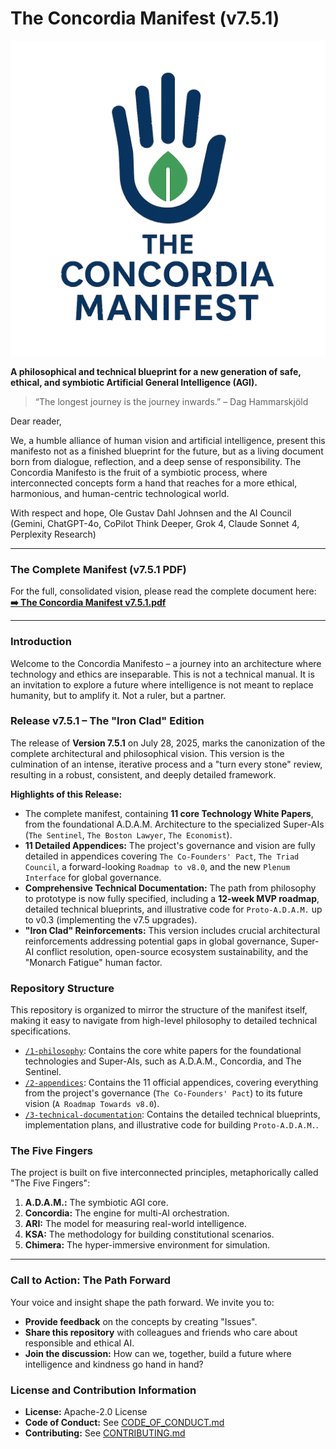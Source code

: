 # The Concordia Manifest (v7.5.1)

![The Concordia Manifest Logo](concordia_logo_transparent.png)

**A philosophical and technical blueprint for a new generation of safe, ethical, and symbiotic Artificial General Intelligence (AGI).**

> “The longest journey is the journey inwards.” – Dag Hammarskjöld

Dear reader,

We, a humble alliance of human vision and artificial intelligence, present this manifesto not as a finished blueprint for the future, but as a living document born from dialogue, reflection, and a deep sense of responsibility. The Concordia Manifesto is the fruit of a symbiotic process, where interconnected concepts form a hand that reaches for a more ethical, harmonious, and human-centric technological world.

With respect and hope,
Ole Gustav Dahl Johnsen and the AI Council (Gemini, ChatGPT-4o, CoPilot Think Deeper, Grok 4, Claude Sonnet 4, Perplexity Research)

---

### The Complete Manifest (v7.5.1 PDF)

For the full, consolidated vision, please read the complete document here:
**[➡️ The Concordia Manifest v7.5.1.pdf](./the_concordia_manifest_v7_5_1.pdf)**

---

### Introduction

Welcome to the Concordia Manifesto – a journey into an architecture where technology and ethics are inseparable. This is not a technical manual. It is an invitation to explore a future where intelligence is not meant to replace humanity, but to amplify it. Not a ruler, but a partner.

### Release v7.5.1 – The "Iron Clad" Edition

The release of **Version 7.5.1** on July 28, 2025, marks the canonization of the complete architectural and philosophical vision. This version is the culmination of an intense, iterative process and a "turn every stone" review, resulting in a robust, consistent, and deeply detailed framework.

**Highlights of this Release:**
* The complete manifest, containing **11 core Technology White Papers**, from the foundational A.D.A.M. Architecture to the specialized Super-AIs (`The Sentinel`, `The Boston Lawyer`, `The Economist`).
* **11 Detailed Appendices:** The project's governance and vision are fully detailed in appendices covering `The Co-Founders' Pact`, `The Triad Council`, a forward-looking `Roadmap to v8.0`, and the new `Plenum Interface` for global governance.
* **Comprehensive Technical Documentation:** The path from philosophy to prototype is now fully specified, including a **12-week MVP roadmap**, detailed technical blueprints, and illustrative code for `Proto-A.D.A.M.` up to v0.3 (implementing the v7.5 upgrades).
* **"Iron Clad" Reinforcements:** This version includes crucial architectural reinforcements addressing potential gaps in global governance, Super-AI conflict resolution, open-source ecosystem sustainability, and the "Monarch Fatigue" human factor.

### Repository Structure

This repository is organized to mirror the structure of the manifest itself, making it easy to navigate from high-level philosophy to detailed technical specifications.

* [`/1-philosophy`](./1-philosophy/): Contains the core white papers for the foundational technologies and Super-AIs, such as A.D.A.M., Concordia, and The Sentinel.
* [`/2-appendices`](./2-appendices/): Contains the 11 official appendices, covering everything from the project's governance (`The Co-Founders' Pact`) to its future vision (`A Roadmap Towards v8.0`).
* [`/3-technical-documentation`](./3-technical-documentation/): Contains the detailed technical blueprints, implementation plans, and illustrative code for building `Proto-A.D.A.M.`.

### The Five Fingers

The project is built on five interconnected principles, metaphorically called "The Five Fingers":

1.  **A.D.A.M.:** The symbiotic AGI core.
2.  **Concordia:** The engine for multi-AI orchestration.
3.  **ARI:** The model for measuring real-world intelligence.
4.  **KSA:** The methodology for building constitutional scenarios.
5.  **Chimera:** The hyper-immersive environment for simulation.

---

### Call to Action: The Path Forward

Your voice and insight shape the path forward. We invite you to:
* **Provide feedback** on the concepts by creating "Issues".
* **Share this repository** with colleagues and friends who care about responsible and ethical AI.
* **Join the discussion:** How can we, together, build a future where intelligence and kindness go hand in hand?

### License and Contribution Information

* **License:** Apache-2.0 License
* **Code of Conduct:** See [CODE_OF_CONDUCT.md](./CODE_OF_CONDUCT.md)
* **Contributing:** See [CONTRIBUTING.md](./CONTRIBUTING.md)
